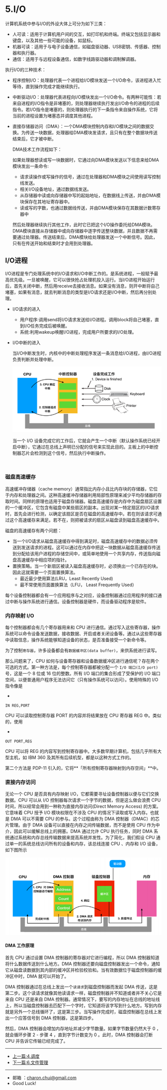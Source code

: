 # 5.I/O



计算机系统中参与I/O的外设大体上可分为如下三类： 

- 人可读：适用于计算机用户间的交互，如打印机和终端。终端又包括显示器和键盘，以及其他一些可能的设备，如鼠标。
- 机器可读：适用于与电子设备通信，如磁盘驱动器、USB密钥、传感器、控制器和执行器。
- 通信：适用于与远程设备通信，如数字线路驱动器和调制解调器。

执行I/O的三种技术： 

- 程序控制I/O：处理器代表一个进程给I/O模块发送一个I/O命令，该进程进入忙等待，直到操作完成才能继续执行。

- 中断驱动I/O：处理器代表进程向I/O模块发出一个I/O命令。有两种可能性：若来自进程的I/O指令是非堵塞的，则处理器继续执行发出I/O命令的进程的后续指令。若I/O指令是堵塞的，则处理器执行的下一条指令来自操作系统，它将当前的进程设置为堵塞态并调度其他进程。

- 直接存储器访问（DMA）：一个DMA模块控制内存和I/O模块之间的数据交换。为传送一块数据，处理器给DMA模块发请求，且只有在整个数据块传送结束后，它才被中断。

    DMA技术工作流程如下： 

    如果处理器想读或写一块数据时，它通过向DMA模块发送以下信息来给DMA模块发出一条命令: 

    - 请求读操作或写操作的信号，通过在处理器和DMA模块之间使用读写控制线发送。
    - 相关I/O设备地址，通过数据线发送。
    - 从存储器中读或向存储器中写的起始地址，在数据线上传送，并由DMA模块保存在其地址寄存器中。
    - 读或写的字数，也通过数据线传送，并由DMA模块保存在其数据计数寄存器中

    然后处理器继续执行其他工作，此时它已把这个I/O操作委托给DMA模块。DMA模块直接从存储器中或向存储器中逐字传送整块数据，并且数据不再需要通过处理器。传送结束后，DMA模块给处理器发送一个中断信号。因此，只有在传送开始和结束时才会用到处理器。



## I/O进程

I/O进程是专门处理系统中的I/O请求和I/O中断工作的。是系统进程，一般赋予最高优先级。一旦被唤醒，它可以很快抢占处理机投入运行。当I/O进程开始运行后，首先关闭中断，然后用receive去接收消息。如果没有消息，则开中断将自己堵塞，如果有消息，就去判断消息的类型是I/O请求还是I/O中断，然后再分别处理。

- I/O请求的进入

    - 用户程序:调用send将I/O请求发送给I/O进程。调用block将自己堵塞，直到I/O任务完成后被唤醒。
    - 系统:利用wakeup唤醒I/O进程，完成用户所要求的I/O处理。

- I/O中断的进入

    当I/O中断发生时，内核中的中断处理程序发送一条消息给I/O进程，由I/O进程负责判断并处理中断。
    
    ![image](https://raw.githubusercontent.com/CharonChui/Pictures/master/io_intercept_os.png?raw=true)  
    
    当一个 I/O 设备完成它的工作后，它就会产生一个中断（默认操作系统已经开启中断），它通过在总线上声明已分配的信号来实现此目的。主板上的中断控制器芯片会检测到这个信号，然后执行中断操作。

​    

### 磁盘高速缓存



高速缓冲存储器（cache memory）通常指比内存小且比内存块的存储器，它位于内存和处理器之间。这种高速缓冲存储器利用局部性原理来减少平均存储器的存取时间。同样的原理也适用于磁盘存储器。磁盘高速缓存是内存中为磁盘扇区设置的一个缓冲区，它包含有磁盘中某些扇区的副本。出现对某一特定扇区的I/O请求时，首先会进行检测，以确定该扇区是否在磁盘的高速缓存中。若在则该请求可通过这个高速缓存来满足。若不在，则把被请求的扇区从磁盘读到磁盘高速缓存中。



磁盘的高速缓存有两个问题： 

- 当一个I/O请求从磁盘高速缓存中得到满足时，磁盘高速缓存中的数据必须传送到发送请求的进程。这可以通过在内存中把这一块数据从磁盘高速缓存传送到分配给该用户进程的存储空间中，或简单地使用一个共享内存，传送指向磁盘高速缓存中相应项的指针。
- 置换策略。当一个新扇区被读入磁盘高速缓存时，必须换出一个已存在的块。因此这就需要一个页面置换算法。
    - 最近最少使用算法(LRU，Least Recently Used)
    - 最不常使用页面置换算法（LFU， Least Frequently Used）









每个设备控制器都会有一个应用程序与之对应，设备控制器通过应用程序的接口通过中断与操作系统进行通信。设备控制器是硬件，而设备驱动程序是软件。

### 内存映射 I/O

每个控制器都会有几个寄存器用来和 CPU 进行通信。通过写入这些寄存器，操作系统可以命令设备发送数据，接收数据、开启或者关闭设备等。通过从这些寄存器中读取信息，操作系统能够知道设备的状态，是否准备接受一个新命令等。

为了控制`寄存器`，许多设备都会有`数据缓冲区(data buffer)`，来供系统进行读写。

那么问题来了，CPU 如何与设备寄存器和设备数据缓冲区进行通信呢？存在两个可选的方式。第一种方法是，每个控制寄存器都被分配一个 `I/O 端口(I/O port)`号，这是一个 8 位或 16 位的整数。所有 I/O 端口的集合形成了受保护的 I/O 端口空间，以便普通用户程序无法访问它（只有操作系统可以访问）。使用特殊的 I/O 指令像是

- 

```
IN REG,PORT
```

CPU 可以读取控制寄存器 PORT 的内容并将结果放在 CPU 寄存器 REG 中。类似的，使用

- 

```
OUT PORT,REG
```

CPU 可以将 REG 的内容写到控制寄存器中。大多数早期计算机，包括几乎所有大型主机，如 IBM 360 及其所有后续机型，都是以这种方式工作的。

第二个方法是 PDP-11 引入的，它将**「所有控制寄存器映射到内存空间」**中。

### 直接内存访问

无论一个 CPU 是否具有内存映射 I/O，它都需要寻址设备控制器以便与它们交换数据。CPU 可以从 I/O 控制器每次请求一个字节的数据，但是这么做会浪费 CPU 时间，所以经常会用到一种称为直接内存访问(Direct Memory Access) 的方案。它意味着 CPU 授予 I/O 模块权限在不涉及 CPU 的情况下读取或写入内存。也就是 DMA 可以不需要 CPU 的参与。这个过程由称为 DMA 控制器（DMAC）的芯片管理。由于 DMA 设备可以直接在内存之间传输数据，而不是使用 CPU 作为中介，因此可以缓解总线上的拥塞。DMA 通过允许 CPU 执行任务，同时 DMA 系统通过系统和内存总线传输数据来提高系统并发性。为了简化，我们假设 CPU 通过单一的系统总线访问所有的设备和内存，该总线连接 CPU 、内存和 I/O 设备，如下图所示

![image](https://raw.githubusercontent.com/CharonChui/Pictures/master/bus_os.png?raw=true)  

#### DMA 工作原理

首先 CPU 通过设置 DMA 控制器的寄存器对它进行编程，所以 DMA 控制器知道将什么数据传送到什么地方。DMA 控制器还要向磁盘控制器发出一个命令，通知它从磁盘读数据到其内部的缓冲区并检验校验和。当有效数据位于磁盘控制器的缓冲区中时，DMA 就可以开始了。

DMA 控制器通过在总线上发出一个`读请求`到磁盘控制器而发起 DMA 传送，这是第二步。这个读请求就像其他读请求一样，磁盘控制器并不知道或者并不关心它是来自 CPU 还是来自 DMA 控制器。通常情况下，要写的内存地址在总线的地址线上，所以当磁盘控制器去匹配下一个字时，它知道将该字写到什么地方。写到内存就是另外一个总线循环了，这是第三步。当写操作完成时，磁盘控制器在总线上发出一个应答信号到 DMA 控制器，这是第四步。

然后，DMA 控制器会增加内存地址并减少字节数量。如果字节数量仍然大于 0 ，就会循环步骤 2 - 步骤 4 ，直到字节计数变为 0 。此时，DMA 控制器会打断 CPU 并告诉它传输已经完成了。





---



- [上一篇:4.调度](https://github.com/CharonChui/AndroidNote/blob/master/OperatingSystem/4.%E8%B0%83%E5%BA%A6.md)
- [下一篇:6.文件管理](https://github.com/CharonChui/AndroidNote/blob/master/OperatingSystem/6.%E6%96%87%E4%BB%B6%E7%AE%A1%E7%90%86.md)




---

- 邮箱 ：charon.chui@gmail.com  
- Good Luck! 
